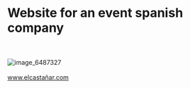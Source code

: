 # Website for an event spanish company
<br> </br>
![image_6487327](https://user-images.githubusercontent.com/99868866/170684328-8720aaa4-2aac-4952-90e0-221c2fe5306c.JPG)
<br> </br>
www.elcastañar.com
